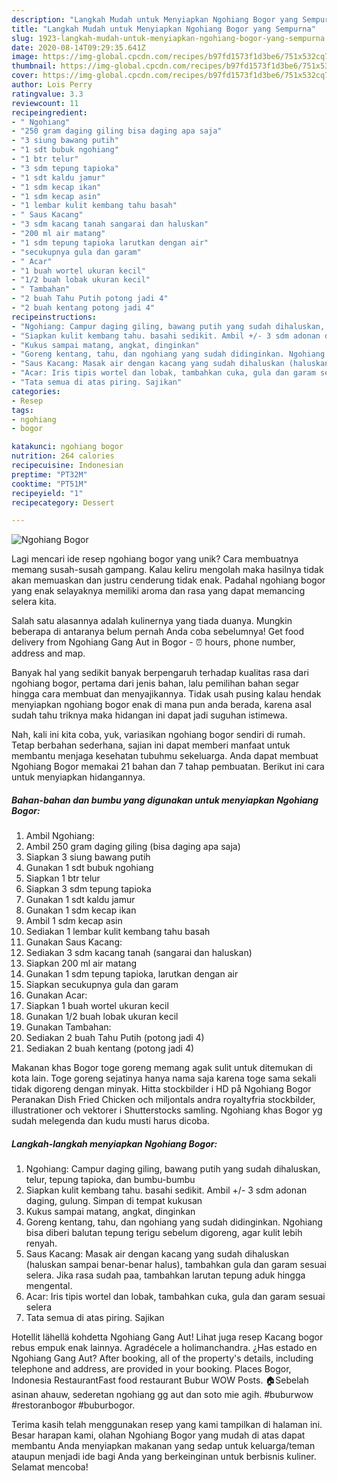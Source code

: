 ```yaml
---
description: "Langkah Mudah untuk Menyiapkan Ngohiang Bogor yang Sempurna"
title: "Langkah Mudah untuk Menyiapkan Ngohiang Bogor yang Sempurna"
slug: 1923-langkah-mudah-untuk-menyiapkan-ngohiang-bogor-yang-sempurna
date: 2020-08-14T09:29:35.641Z
image: https://img-global.cpcdn.com/recipes/b97fd1573f1d3be6/751x532cq70/ngohiang-bogor-foto-resep-utama.jpg
thumbnail: https://img-global.cpcdn.com/recipes/b97fd1573f1d3be6/751x532cq70/ngohiang-bogor-foto-resep-utama.jpg
cover: https://img-global.cpcdn.com/recipes/b97fd1573f1d3be6/751x532cq70/ngohiang-bogor-foto-resep-utama.jpg
author: Lois Perry
ratingvalue: 3.3
reviewcount: 11
recipeingredient:
- " Ngohiang"
- "250 gram daging giling bisa daging apa saja"
- "3 siung bawang putih"
- "1 sdt bubuk ngohiang"
- "1 btr telur"
- "3 sdm tepung tapioka"
- "1 sdt kaldu jamur"
- "1 sdm kecap ikan"
- "1 sdm kecap asin"
- "1 lembar kulit kembang tahu basah"
- " Saus Kacang"
- "3 sdm kacang tanah sangarai dan haluskan"
- "200 ml air matang"
- "1 sdm tepung tapioka larutkan dengan air"
- "secukupnya gula dan garam"
- " Acar"
- "1 buah wortel ukuran kecil"
- "1/2 buah lobak ukuran kecil"
- " Tambahan"
- "2 buah Tahu Putih potong jadi 4"
- "2 buah kentang potong jadi 4"
recipeinstructions:
- "Ngohiang: Campur daging giling, bawang putih yang sudah dihaluskan, telur, tepung tapioka, dan bumbu-bumbu"
- "Siapkan kulit kembang tahu. basahi sedikit. Ambil +/- 3 sdm adonan daging, gulung. Simpan di tempat kukusan"
- "Kukus sampai matang, angkat, dinginkan"
- "Goreng kentang, tahu, dan ngohiang yang sudah didinginkan. Ngohiang bisa diberi balutan tepung terigu sebelum digoreng, agar kulit lebih renyah."
- "Saus Kacang: Masak air dengan kacang yang sudah dihaluskan (haluskan sampai benar-benar halus), tambahkan gula dan garam sesuai selera. Jika rasa sudah paa, tambahkan larutan tepung aduk hingga mengental."
- "Acar: Iris tipis wortel dan lobak, tambahkan cuka, gula dan garam sesuai selera"
- "Tata semua di atas piring. Sajikan"
categories:
- Resep
tags:
- ngohiang
- bogor

katakunci: ngohiang bogor 
nutrition: 264 calories
recipecuisine: Indonesian
preptime: "PT32M"
cooktime: "PT51M"
recipeyield: "1"
recipecategory: Dessert

---
```



![Ngohiang Bogor](https://img-global.cpcdn.com/recipes/b97fd1573f1d3be6/751x532cq70/ngohiang-bogor-foto-resep-utama.jpg)

Lagi mencari ide resep ngohiang bogor yang unik? Cara membuatnya memang susah-susah gampang. Kalau keliru mengolah maka hasilnya tidak akan memuaskan dan justru cenderung tidak enak. Padahal ngohiang bogor yang enak selayaknya memiliki aroma dan rasa yang dapat memancing selera kita.

Salah satu alasannya adalah kulinernya yang tiada duanya. Mungkin beberapa di antaranya belum pernah Anda coba sebelumnya! Get food delivery from Ngohiang Gang Aut in Bogor - ⏰ hours, phone number, address and map.

Banyak hal yang sedikit banyak berpengaruh terhadap kualitas rasa dari ngohiang bogor, pertama dari jenis bahan, lalu pemilihan bahan segar hingga cara membuat dan menyajikannya. Tidak usah pusing kalau hendak menyiapkan ngohiang bogor enak di mana pun anda berada, karena asal sudah tahu triknya maka hidangan ini dapat jadi suguhan istimewa.


Nah, kali ini kita coba, yuk, variasikan ngohiang bogor sendiri di rumah. Tetap berbahan sederhana, sajian ini dapat memberi manfaat untuk membantu menjaga kesehatan tubuhmu sekeluarga. Anda dapat membuat Ngohiang Bogor memakai 21 bahan dan 7 tahap pembuatan. Berikut ini cara untuk menyiapkan hidangannya.

<!--inarticleads1-->

##### Bahan-bahan dan bumbu yang digunakan untuk menyiapkan Ngohiang Bogor:

1. Ambil  Ngohiang:
1. Ambil 250 gram daging giling (bisa daging apa saja)
1. Siapkan 3 siung bawang putih
1. Gunakan 1 sdt bubuk ngohiang
1. Siapkan 1 btr telur
1. Siapkan 3 sdm tepung tapioka
1. Gunakan 1 sdt kaldu jamur
1. Gunakan 1 sdm kecap ikan
1. Ambil 1 sdm kecap asin
1. Sediakan 1 lembar kulit kembang tahu basah
1. Gunakan  Saus Kacang:
1. Sediakan 3 sdm kacang tanah (sangarai dan haluskan)
1. Siapkan 200 ml air matang
1. Gunakan 1 sdm tepung tapioka, larutkan dengan air
1. Siapkan secukupnya gula dan garam
1. Gunakan  Acar:
1. Siapkan 1 buah wortel ukuran kecil
1. Gunakan 1/2 buah lobak ukuran kecil
1. Gunakan  Tambahan:
1. Sediakan 2 buah Tahu Putih (potong jadi 4)
1. Sediakan 2 buah kentang (potong jadi 4)


Makanan khas Bogor toge goreng memang agak sulit untuk ditemukan di kota lain. Toge goreng sejatinya hanya nama saja karena toge sama sekali tidak digoreng dengan minyak. Hitta stockbilder i HD på Ngohiang Bogor Peranakan Dish Fried Chicken och miljontals andra royaltyfria stockbilder, illustrationer och vektorer i Shutterstocks samling. Ngohiang khas Bogor yg sudah melegenda dan kudu musti harus dicoba. 

<!--inarticleads2-->

##### Langkah-langkah menyiapkan Ngohiang Bogor:

1. Ngohiang: Campur daging giling, bawang putih yang sudah dihaluskan, telur, tepung tapioka, dan bumbu-bumbu
1. Siapkan kulit kembang tahu. basahi sedikit. Ambil +/- 3 sdm adonan daging, gulung. Simpan di tempat kukusan
1. Kukus sampai matang, angkat, dinginkan
1. Goreng kentang, tahu, dan ngohiang yang sudah didinginkan. Ngohiang bisa diberi balutan tepung terigu sebelum digoreng, agar kulit lebih renyah.
1. Saus Kacang: Masak air dengan kacang yang sudah dihaluskan (haluskan sampai benar-benar halus), tambahkan gula dan garam sesuai selera. Jika rasa sudah paa, tambahkan larutan tepung aduk hingga mengental.
1. Acar: Iris tipis wortel dan lobak, tambahkan cuka, gula dan garam sesuai selera
1. Tata semua di atas piring. Sajikan


Hotellit lähellä kohdetta Ngohiang Gang Aut! Lihat juga resep Kacang bogor rebus empuk enak lainnya. Agradécele a holimanchandra. ¿Has estado en Ngohiang Gang Aut? After booking, all of the property&#39;s details, including telephone and address, are provided in your booking. Places Bogor, Indonesia RestaurantFast food restaurant Bubur WOW Posts. 🏠Sebelah asinan ahauw, sederetan ngohiang gg aut dan soto mie agih. #buburwow #restoranbogor #buburbogor. 

Terima kasih telah menggunakan resep yang kami tampilkan di halaman ini. Besar harapan kami, olahan Ngohiang Bogor yang mudah di atas dapat membantu Anda menyiapkan makanan yang sedap untuk keluarga/teman ataupun menjadi ide bagi Anda yang berkeinginan untuk berbisnis kuliner. Selamat mencoba!
